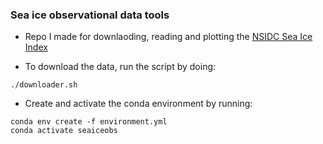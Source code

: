 ### Sea ice observational data tools

- Repo I made for downlaoding, reading and plotting the [NSIDC Sea Ice Index](https://nsidc.org/data/seaice_index)

- To download the data, run the script by doing:
```
./downloader.sh
```
- Create and activate the conda environment by running:
```
conda env create -f environment.yml
conda activate seaiceobs
```
